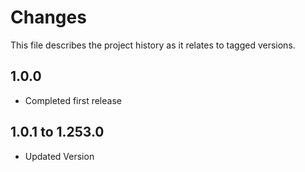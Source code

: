 # Changes
This file describes the project history as it relates to tagged versions.

## 1.0.0
- Completed first release

## 1.0.1 to 1.253.0
- Updated Version

